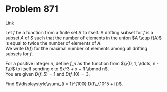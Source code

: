 # Problem 871

[Link](https://projecteuler.net/problem=871)

Let $f$ be a function from a finite set $S$ to itself. A drifting subset for $f$ is a subset $A$ of $S$ such that the number of elements in the union $A \\cup f(A)$ is equal to twice the number of elements of $A$.  
We write $D(f)$ for the maximal number of elements among all drifting subsets for $f$.

For a positive integer $n$, define $f\_n$ as the function from $\\{0, 1, \\dots, n - 1\\}$ to itself sending $x$ to $x^3 + x + 1 \\bmod n$.  
You are given $D(f\_5) = 1$ and $D(f\_{10}) = 3$.

Find $\\displaystyle\\sum\_{i = 1}^{100} D(f\_{10^5 + i})$.